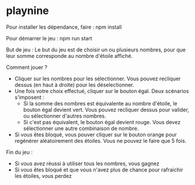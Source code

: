 # playnine

Pour installer les dépendance, faire :
npm install

Pour démarrer le jeu :
npm run start

But de jeu :
Le but du jeu est de choisir un ou plusieurs nombres, pour que leur somme corresponde au nombre d'étoile affiché.

Comment jouer ?
- Cliquer sur les nombres pour les sélectionner. Vous pouvez recliquer dessus (en haut à droite) pour les déselectionner.
- Une fois votre choix effectué, cliquer sur le bouton égal. Deux scénarios s'imposent :
    - Si la somme des nombres est équivalente au nombre d'étoile, le bouton égal devient vert. Vous pouvez recliquer dessus pour valider, ou sélectionner d'autres nombres.
    - Si c'est pas équivalent, le bouton égal devient rouge. Vous devez sélectionner une autre combinaison de nombre.
- Si vous êtes bloqué, vous pouver cliquer sur le bouton orange pour regénérer aléatoirement des étoiles. Vous ne pouvez le faire que 5 fois.

Fin du jeu :
- Si vous avez réussi à utiliser tous les nombres, vous gagnez
- Si vous êtes bloqué et que vous n'avez plus de chance pour rafraichir les étoiles, vous perdez